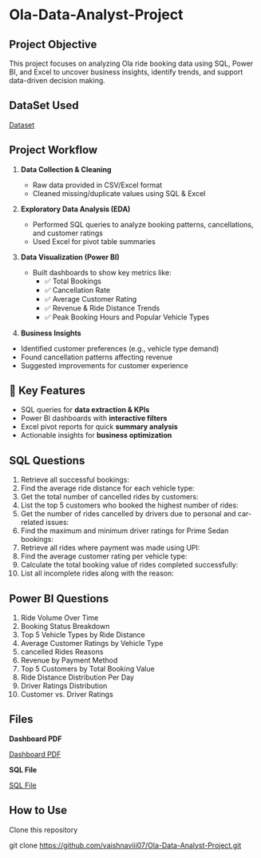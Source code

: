 # Ola-Data-Analyst-Project

 ## **Project Objective**

This project focuses on analyzing Ola ride booking data using SQL, Power BI, and Excel to uncover business insights, identify trends, and support data-driven decision making.

## **DataSet Used**
[Dataset](Bookings-40000-Rows.xlsx)

## **Project Workflow** 

1. **Data Collection & Cleaning**  
   - Raw data provided in CSV/Excel format  
   - Cleaned missing/duplicate values using SQL & Excel  

2. **Exploratory Data Analysis (EDA)**  
   - Performed SQL queries to analyze booking patterns, cancellations, and customer ratings  
   - Used Excel for pivot table summaries  

3. **Data Visualization (Power BI)**  
   - Built dashboards to show key metrics like:  
     - ✅ Total Bookings  
     - ✅ Cancellation Rate  
     - ✅ Average Customer Rating  
     - ✅ Revenue & Ride Distance Trends  
     - ✅ Peak Booking Hours and Popular Vehicle Types
    
       
 4. **Business Insights**  
   - Identified customer preferences (e.g., vehicle type demand)  
   - Found cancellation patterns affecting revenue  
   - Suggested improvements for customer experience

## 📌 Key Features  
- SQL queries for **data extraction & KPIs**  
- Power BI dashboards with **interactive filters**  
- Excel pivot reports for quick **summary analysis**  
- Actionable insights for **business optimization**

## **SQL Questions**

 1. Retrieve all successful bookings:
 2. Find the average ride distance for each vehicle type:
 3. Get the total number of cancelled rides by customers:
 4. List the top 5 customers who booked the highest number of rides:
 5. Get the number of rides cancelled by drivers due to personal and car-related issues:
 6. Find the maximum and minimum driver ratings for Prime Sedan bookings:
 7. Retrieve all rides where payment was made using UPI:
 8. Find the average customer rating per vehicle type:
 9. Calculate the total booking value of rides completed successfully:
 10. List all incomplete rides along with the reason:

## **Power BI Questions**

 1. Ride Volume Over Time
 2. Booking Status Breakdown
 3. Top 5 Vehicle Types by Ride Distance
 4. Average Customer Ratings by Vehicle Type
 5. cancelled Rides Reasons
 6. Revenue by Payment Method
 7. Top 5 Customers by Total Booking Value
 8. Ride Distance Distribution Per Day
 9. Driver Ratings Distribution
 10. Customer vs. Driver Ratings

## **Files**

**Dashboard PDF**

[Dashboard PDF](Ola_Project.pdf)

**SQL File**

[SQL File](ola_project.sql)

## **How to Use**

Clone this repository

git clone https://github.com/vaishnaviii07/Ola-Data-Analyst-Project.git





